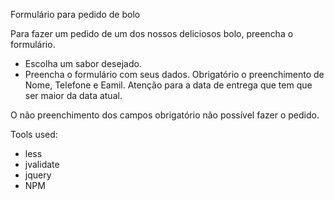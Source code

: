 Formulário para pedido de bolo


Para fazer um pedido de um dos nossos deliciosos bolo, preencha o formulário.

- Escolha um sabor desejado.
- Preencha o formulário com seus dados. Obrigatório o preenchimento de Nome, Telefone e Eamil. Atenção para a data de entrega que tem que ser maior da data atual.

O não preenchimento dos campos obrigatório não possível fazer o pedido.


Tools used:

- less
- jvalidate
- jquery
- NPM


